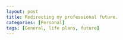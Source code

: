 ```yaml
---
layout: post
title: Redirecting my professional future.
categories: [Personal]
tags: [General, life plans, future]
---
```

